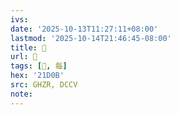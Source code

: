 ```yaml
---
ivs:
date: '2025-10-13T11:27:11+08:00'
lastmod: '2025-10-14T21:46:45-08:00'
title: 󰖄
url: 󰖄
tags: [𡴋, 每]
hex: '21D0B'
src: GHZR, DCCV
note:
---
```

